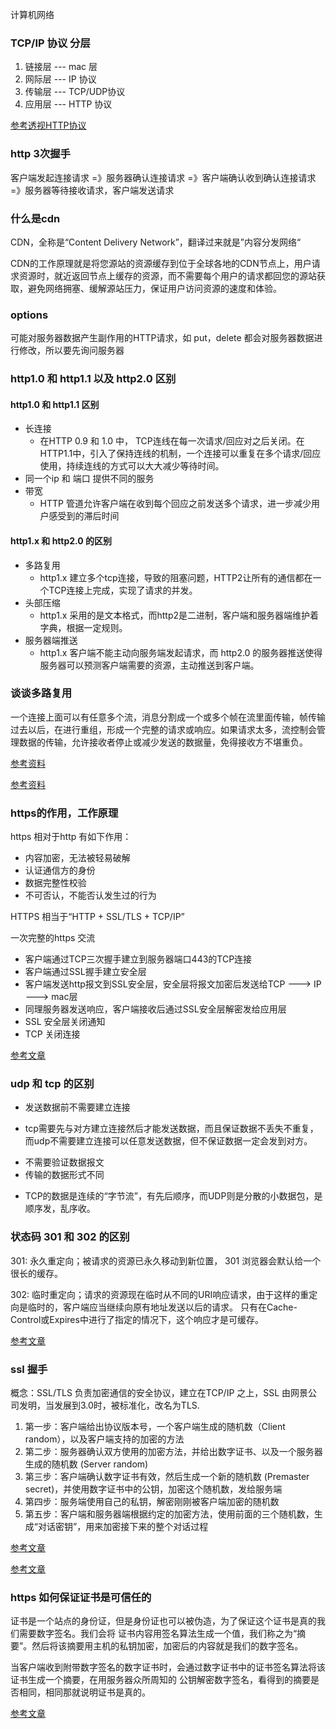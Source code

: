 计算机网络

### TCP/IP 协议 分层

1. 链接层   --- mac 层
2. 网际层   --- IP 协议
3. 传输层   --- TCP/UDP协议
4. 应用层   --- HTTP 协议

[参考透视HTTP协议]()

### http 3次握手

客户端发起连接请求 =》服务器确认连接请求 =》客户端确认收到确认连接请求 =》服务器等待接收请求，客户端发送请求

### 什么是cdn

CDN，全称是“Content Delivery Network”，翻译过来就是”内容分发网络“

CDN的工作原理就是将您源站的资源缓存到位于全球各地的CDN节点上，用户请求资源时，就近返回节点上缓存的资源，而不需要每个用户的请求都回您的源站获取，避免网络拥塞、缓解源站压力，保证用户访问资源的速度和体验。

### options

可能对服务器数据产生副作用的HTTP请求，如 put，delete 都会对服务器数据进行修改，所以要先询问服务器

### http1.0 和 http1.1 以及 http2.0 区别

#### http1.0 和 http1.1 区别

- 长连接
   + 在HTTP 0.9 和 1.0 中， TCP连线在每一次请求/回应对之后关闭。在HTTP1.1中，引入了保持连线的机制，一个连接可以重复在多个请求/回应使用，持续连线的方式可以大大减少等待时间。
- 同一个ip 和 端口 提供不同的服务
- 带宽
   + HTTP 管道允许客户端在收到每个回应之前发送多个请求，进一步减少用户感受到的滞后时间

#### http1.x 和 http2.0 的区别

- 多路复用
   + http1.x 建立多个tcp连接，导致的阻塞问题，HTTP2让所有的通信都在一个TCP连接上完成，实现了请求的并发。
- 头部压缩
   + http1.x 采用的是文本格式，而http2是二进制，客户端和服务器端维护着字典，根据一定规则。
-  服务器端推送
   + http1.x 客户端不能主动向服务端发起请求，而 http2.0 的服务器推送使得服务器可以预测客户端需要的资源，主动推送到客户端。

### 谈谈多路复用

一个连接上面可以有任意多个流，消息分割成一个或多个帧在流里面传输，帧传输过去以后，在进行重组，形成一个完整的请求或响应。如果请求太多，流控制会管理数据的传输，允许接收者停止或减少发送的数据量，免得接收方不堪重负。

[参考资料](https://juejin.im/post/6844903734670000142)

[参考资料](https://juejin.im/entry/6844903745768161287)

### https的作用，工作原理

https 相对于http 有如下作用：

- 内容加密，无法被轻易破解
- 认证通信方的身份
- 数据完整性校验
- 不可否认，不能否认发生过的行为

HTTPS 相当于“HTTP + SSL/TLS + TCP/IP”

一次完整的https 交流

- 客户端通过TCP三次握手建立到服务器端口443的TCP连接
- 客户端通过SSL握手建立安全层
- 客户端发送http报文到SSL安全层，安全层将报文加密后发送给TCP ---> IP ---> mac层
- 同理服务器发送响应，客户端接收后通过SSL安全层解密发给应用层
- SSL 安全层关闭通知
- TCP 关闭连接

[参考文章](https://juejin.im/post/6844903623613218824)

### udp 和 tcp 的区别

+ 发送数据前不需要建立连接
- tcp需要先与对方建立连接然后才能发送数据，而且保证数据不丢失不重复，而udp不需要建立连接可以任意发送数据，但不保证数据一定会发到对方。
+ 不需要验证数据报文
+ 传输的数据形式不同
- TCP的数据是连续的“字节流”，有先后顺序，而UDP则是分散的小数据包，是顺序发，乱序收。

### 状态码 301 和 302 的区别

301: 永久重定向；被请求的资源已永久移动到新位置， 301 浏览器会默认给一个很长的缓存。

302: 临时重定向；请求的资源现在临时从不同的URI响应请求，由于这样的重定向是临时的，客户端应当继续向原有地址发送以后的请求。
只有在Cache-Control或Expires中进行了指定的情况下，这个响应才是可缓存。

[参考文章](https://juejin.im/post/6844904097733165069)

### ssl 握手

概念：SSL/TLS 负责加密通信的安全协议，建立在TCP/IP 之上，SSL 由网景公司发明，当发展到3.0时，被标准化，改名为TLS.

1. 第一步：客户端给出协议版本号，一个客户端生成的随机数（Client random），以及客户端支持的加密的方法
2. 第二步：服务器确认双方使用的加密方法，并给出数字证书、以及一个服务器生成的随机数 (Server random)
3. 第三步：客户端确认数字证书有效，然后生成一个新的随机数 (Premaster secret)，并使用数字证书中的公钥，加密这个随机数，发给服务端
4. 第四步：服务端使用自己的私钥，解密刚刚被客户端加密的随机数
5. 第五步：客户端和服务器端根据约定的加密方法，使用前面的三个随机数，生成“对话密钥”，用来加密接下来的整个对话过程

[参考文章](http://www.ruanyifeng.com/blog/2014/09/illustration-ssl.html)

[参考文章](https://juejin.im/post/6856595606677716999)

### https 如何保证证书是可信任的

证书是一个站点的身份证，但是身份证也可以被伪造，为了保证这个证书是真的我们需要数字签名。我们会将
证书内容用签名算法生成一个值，我们称之为“摘要”。然后将该摘要用主机的私钥加密，加密后的内容就是我们的数字签名。

当客户端收到附带数字签名的数字证书时，会通过数字证书中的证书签名算法将该证书生成一个摘要，在用服务器众所周知的
公钥解密数字签名，看得到的摘要是否相同，相同那就说明证书是真的。

[参考文章](https://juejin.im/post/6844903623613218824)
